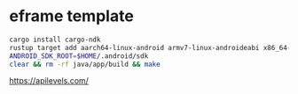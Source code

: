 # eframe template

```bash
cargo install cargo-ndk
rustup target add aarch64-linux-android armv7-linux-androideabi x86_64-linux-android i686-linux-android
ANDROID_SDK_ROOT=$HOME/.android/sdk
clear && rm -rf java/app/build && make
```

<https://apilevels.com/>
